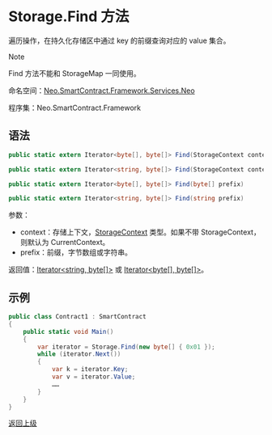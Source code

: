 # Storage.Find 方法

遍历操作，在持久化存储区中通过 key 的前缀查询对应的 value 集合。

> [!Note]
>
> Find 方法不能和 StorageMap 一同使用。

命名空间：[Neo.SmartContract.Framework.Services.Neo](../../neo.md)

程序集：Neo.SmartContract.Framework

## 语法

```c#
public static extern Iterator<byte[], byte[]> Find(StorageContext context, byte[] prefix)
```

```c#
public static extern Iterator<string, byte[]> Find(StorageContext context, string prefix)
```

```c#
public static extern Iterator<byte[], byte[]> Find(byte[] prefix)
```

```c#
public static extern Iterator<string, byte[]> Find(string prefix)
```

参数：

- context：存储上下文，[StorageContext](../StorageContext.md) 类型。如果不带 StorageContext，则默认为 CurrentContext。
- prefix：前缀，字节数组或字符串。


返回值：[Iterator\<string, byte[]>](../Iterator.md) 或 [Iterator\<byte[], byte[]>]((../Iterator.md))。

## 示例

```c#
public class Contract1 : SmartContract
{
    public static void Main()
    {
        var iterator = Storage.Find(new byte[] { 0x01 });
		while (iterator.Next())
		{
    		var k = iterator.Key;
    		var v = iterator.Value;
    		……
		}
    }
}
```



[返回上级](../Storage.md)
